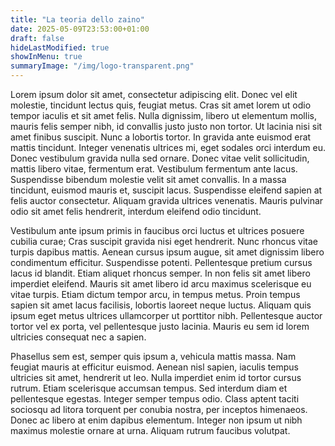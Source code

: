```yaml
---
title: "La teoria dello zaino"
date: 2025-05-09T23:53:00+01:00
draft: false
hideLastModified: true
showInMenu: true
summaryImage: "/img/logo-transparent.png" 
---
```


Lorem ipsum dolor sit amet, consectetur adipiscing elit. Donec vel elit molestie, tincidunt lectus quis, feugiat metus. Cras sit amet lorem ut odio tempor iaculis et sit amet felis. Nulla dignissim, libero ut elementum mollis, mauris felis semper nibh, id convallis justo justo non tortor. Ut lacinia nisi sit amet finibus suscipit. Nunc a lobortis tortor. In gravida ante euismod erat mattis tincidunt. Integer venenatis ultrices mi, eget sodales orci interdum eu. Donec vestibulum gravida nulla sed ornare. Donec vitae velit sollicitudin, mattis libero vitae, fermentum erat. Vestibulum fermentum ante lacus. Suspendisse bibendum molestie velit sit amet convallis. In a massa tincidunt, euismod mauris et, suscipit lacus. Suspendisse eleifend sapien at felis auctor consectetur. Aliquam gravida ultrices venenatis. Mauris pulvinar odio sit amet felis hendrerit, interdum eleifend odio tincidunt.

Vestibulum ante ipsum primis in faucibus orci luctus et ultrices posuere cubilia curae; Cras suscipit gravida nisi eget hendrerit. Nunc rhoncus vitae turpis dapibus mattis. Aenean cursus ipsum augue, sit amet dignissim libero condimentum efficitur. Suspendisse potenti. Pellentesque pretium cursus lacus id blandit. Etiam aliquet rhoncus semper. In non felis sit amet libero imperdiet eleifend. Mauris sit amet libero id arcu maximus scelerisque eu vitae turpis. Etiam dictum tempor arcu, in tempus metus. Proin tempus sapien sit amet lacus facilisis, lobortis laoreet neque luctus. Aliquam quis ipsum eget metus ultrices ullamcorper ut porttitor nibh. Pellentesque auctor tortor vel ex porta, vel pellentesque justo lacinia. Mauris eu sem id lorem ultricies consequat nec a sapien.

Phasellus sem est, semper quis ipsum a, vehicula mattis massa. Nam feugiat mauris at efficitur euismod. Aenean nisl sapien, iaculis tempus ultricies sit amet, hendrerit ut leo. Nulla imperdiet enim id tortor cursus rutrum. Etiam scelerisque accumsan tempus. Sed interdum diam et pellentesque egestas. Integer semper tempus odio. Class aptent taciti sociosqu ad litora torquent per conubia nostra, per inceptos himenaeos. Donec ac libero at enim dapibus elementum. Integer non ipsum ut nibh maximus molestie ornare at urna. Aliquam rutrum faucibus volutpat.


